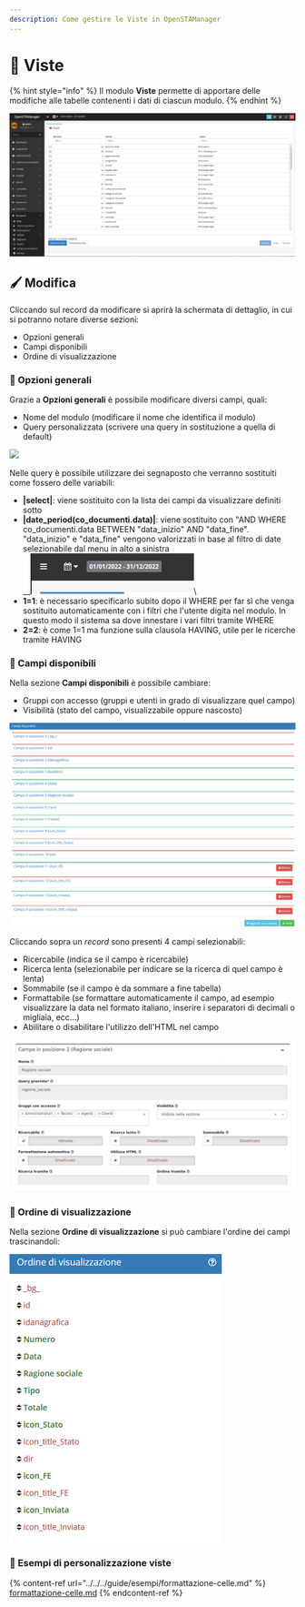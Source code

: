 ```yaml
---
description: Come gestire le Viste in OpenSTAManager
---
```


# 👀 Viste

{% hint style="info" %}
Il modulo **Viste** permette di apportare delle modifiche alle tabelle contenenti i dati di ciascun modulo.
{% endhint %}

![Screenshot interfaccia viste](../../../.gitbook/assets/ScreenViste.PNG)

## 🖌️ Modifica

Cliccando sul record da modificare si aprirà la schermata di dettaglio, in cui si potranno notare diverse sezioni:

* Opzioni generali
* Campi disponibili
* Ordine di visualizzazione

### 🔨 Opzioni generali

Grazie a **Opzioni generali** è possibile modificare diversi campi, quali:

* Nome del modulo (modificare il nome che identifica il modulo)
* Query personalizzata (scrivere una query in sostituzione a quella di default)

![](https://firebasestorage.googleapis.com/v0/b/gitbook-x-prod.appspot.com/o/spaces%2F-LZJeLg23eVDvrCv74U7-887967055%2Fuploads%2Fn4JzuHcBGX0nmIyZBTaC%2Ffile.png?alt=media)

Nelle query è possibile utilizzare dei segnaposto che verranno sostituiti come fossero delle variabili:

* **|select|**: viene sostituito con la lista dei campi da visualizzare definiti sotto
* **|date\_period(co\_documenti.data)|**: viene sostituito con "AND WHERE co\_documenti.data BETWEEN "data\_inizio" AND "data\_fine". "data\_inizio" e "data\_fine" vengono valorizzati in base al filtro di date selezionabile dal menu in alto a sinistra\
  \_\_![](<../../../.gitbook/assets/image (250).png>)\\
* **1=1**: è necessario specificarlo subito dopo il WHERE per far sì che venga sostituito automaticamente con i filtri che l'utente digita nel modulo. In questo modo il sistema sa dove innestare i vari filtri tramite WHERE
* **2=2**: è come 1=1 ma funzione sulla clausola HAVING, utile per le ricerche tramite HAVING

### 🔨 Campi disponibili

Nella sezione **Campi disponibili** è possibile cambiare:

* Gruppi con accesso (gruppi e utenti in grado di visualizzare quel campo)
* Visibilità (stato del campo, visualizzabile oppure nascosto)

![Screenshot campi disponibili viste](../../../.gitbook/assets/CampiDisponibili.PNG)

Cliccando sopra un _record_ sono presenti 4 campi selezionabili:

* Ricercabile (indica se il campo è ricercabile)
* Ricerca lenta (selezionabile per indicare se la ricerca di quel campo è lenta)
* Sommabile (se il campo è da sommare a fine tabella)
* Formattabile (se formattare automaticamente il campo, ad esempio visualizzare la data nel formato italiano, inserire i separatori di decimali o migliaia, ecc...)
* Abilitare o disabilitare l'utilizzo dell'HTML nel campo

![](<../../../.gitbook/assets/immagine (131).png>)

### 🔨 Ordine di visualizzazione

Nella sezione **Ordine di visualizzazione** si può cambiare l'ordine dei campi trascinandoli:

![Screenshot ordine di visualizzazione](../../../.gitbook/assets/OrdineDiVisualizzazione.PNG)

### 🔽 Esempi di personalizzazione viste

{% content-ref url="../../../guide/esempi/formattazione-celle.md" %}
[formattazione-celle.md](../../../guide/esempi/formattazione-celle.md)
{% endcontent-ref %}
